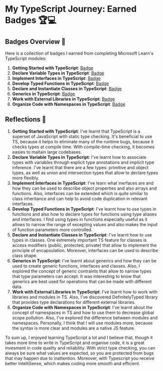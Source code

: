 # My TypeScript Journey: Earned Badges 🏆💻

## Badges Overview 🏅

Here is a collection of badges I earned from completing Microsoft Learn's TypeScript modules:

1. **Getting Started with TypeScript**: [Badge](https://learn.microsoft.com/api/achievements/share/en-us/dementeyolga/A2EQDKC7?sharingId=476BFD428466D1CE)
2. **Declare Variable Types in TypeScript**: [Badge](https://learn.microsoft.com/api/achievements/share/en-us/dementeyolga/J6EACG8T?sharingId=476BFD428466D1CE)
3. **Implement Interfaces in TypeScript**: [Badge](https://learn.microsoft.com/api/achievements/share/en-us/dementeyolga/N7954EGF?sharingId=476BFD428466D1CE)
4. **Develop Typed Functions in TypeScript**: [Badge](https://learn.microsoft.com/api/achievements/share/en-us/dementeyolga/J6E2SW4T?sharingId=476BFD428466D1CE)
5. **Declare and Instantiate Classes in TypeScript**: [Badge](https://learn.microsoft.com/api/achievements/share/en-us/dementeyolga/9NSDHKNU?sharingId=476BFD428466D1CE)
6. **Generics in TypeScript**: [Badge](https://learn.microsoft.com/api/achievements/share/en-us/dementeyolga/24XRRUEV?sharingId=476BFD428466D1CE)
7. **Work with External Libraries in TypeScript**: [Badge](https://learn.microsoft.com/api/achievements/share/en-us/dementeyolga/24XRRUEV?sharingId=476BFD428466D1CE)
8. **Organize Code with Namespaces in TypeScript**: [Badge](https://learn.microsoft.com/api/achievements/share/en-us/dementeyolga/HY6WTE48?sharingId=476BFD428466D1CE)

## Reflections 💭
1. **Getting Started with TypeScript**: I've learnt that TypeScript is a superset of JavaScript with static type checking. It's beneficial to use TS, because it helps to eliminate many of the runtime bugs, because it checks types at compile time. With compile-time checking, it becomes easies to maitain large codebases.
2. **Declare Variable Types in TypeScript**: I've learnt how to associate types with variables through explicit type annotations and implicit type inference. I've learnt that there are a few types: primitive and object types, as well as union and intersection types that allow to declare types more flexibly.
3. **Implement Interfaces in TypeScript**: I've learn what inerfaces are and how they can be used to describe object properties and also arrays and functions. Also, interfaces can be extended which is quite similar to class inheritance and can help to avoid code duplication in relevant interfaces.
4. **Develop Typed Functions in TypeScript**: I've learnt how to use types in functions and also how to declare types for functions using type aliases and interfaces. I find using types in functions especially useful as it allows to narrow the range of excepting values and also makes the input of function parameters more controlled.
5. **Declare and Instantiate Classes in TypeScript**: I've learnt how to use types in classes. One extremely important TS feature for classes is access modifiers (public, protected, private) that allow to implement the principle of encapsulation. Moreover, interfaces can be used to describe class shape.
6. **Generics in TypeScript**: I've learnt about generics and how they can be used to create generic functions, interfaces and classes. Also, I explored the concept of generic contraints that allow to narrow types that type parameters can accept. It was interesting to know that generics are best used for operations that can be made with different data.
7. **Work with External Libraries in TypeScript**: I've learnt how to work with libraries and modules in TS. Also, I've discovered DefinitelyTyped library that provides type declarations for different external libraries.
8. **Organize Code with Namespaces in TypeScript**: I've learnt about the concept of namespaces in TS and how to use them to decrease global scope pollution. Also, I've explored the difference between modules and namespaces. Personally, I think that I will use modules more, because the syntax is more clear and modules are a native JS feature.

To sum up, I enjoyed learning TypeScript a lot and I believe that, though it takes more time to write in TypeScript and organise code, it is a great invesment in code quality and reliability. 
With strict type checking, you can always be sure what values are expected, so you are protected from bugs that may happen due to inattention.
Moreover, with Typescript you receive better IntelliSense, which makes coding more smooth and efficient.
